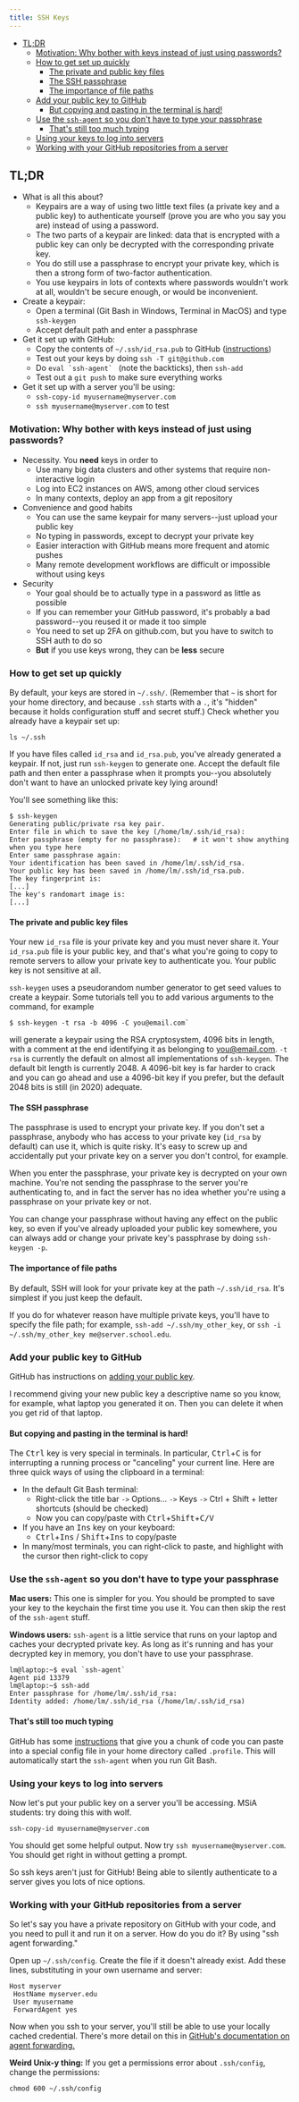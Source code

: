 ```yaml
---
title: SSH Keys
---
```



<!-- vim-markdown-toc GFM -->

* [TL;DR](#tldr)
    * [Motivation: Why bother with keys instead of just using passwords?](#motivation-why-bother-with-keys-instead-of-just-using-passwords)
    * [How to get set up quickly](#how-to-get-set-up-quickly)
        * [The private and public key files](#the-private-and-public-key-files)
        * [The SSH passphrase](#the-ssh-passphrase)
        * [The importance of file paths](#the-importance-of-file-paths)
    * [Add your public key to GitHub](#add-your-public-key-to-github)
        * [But copying and pasting in the terminal is hard!](#but-copying-and-pasting-in-the-terminal-is-hard)
    * [Use the `ssh-agent` so you don't have to type your passphrase](#use-the-ssh-agent-so-you-dont-have-to-type-your-passphrase)
        * [That's still too much typing](#thats-still-too-much-typing)
    * [Using your keys to log into servers](#using-your-keys-to-log-into-servers)
    * [Working with your GitHub repositories from a server](#working-with-your-github-repositories-from-a-server)

<!-- vim-markdown-toc -->

## TL;DR

- What is all this about?
    - Keypairs are a way of using two little text files (a private key and a public key) to authenticate yourself (prove you are who you say you are) instead of using a password.
    - The two parts of a keypair are linked: data that is encrypted with a public key can only be decrypted with the corresponding private key.
    - You do still use a passphrase to encrypt your private key, which is then a strong form of two-factor authentication.
    - You use keypairs in lots of contexts where passwords wouldn't work at all, wouldn't be secure enough, or would be inconvenient.
- Create a keypair:
    - Open a terminal (Git Bash in Windows, Terminal in MacOS) and type `ssh-keygen`
    - Accept default path and enter a passphrase
- Get it set up with GitHub:
    - Copy the contents of `~/.ssh/id_rsa.pub` to GitHub ([instructions](https://help.github.com/en/github/authenticating-to-github/adding-a-new-ssh-key-to-your-github-account))
    - Test out your keys by doing `ssh -T git@github.com`
    - Do ``eval `ssh-agent` `` (note the backticks), then `ssh-add`
    - Test out a `git push` to make sure everything works
- Get it set up with a server you'll be using:
    - `ssh-copy-id myusername@myserver.com`
    - `ssh myusername@myserver.com` to test

### Motivation: Why bother with keys instead of just using passwords?

- Necessity. You **need** keys in order to
	- Use many big data clusters and other systems that require non-interactive login
	- Log into EC2 instances on AWS, among other cloud services
	- In many contexts, deploy an app from a git repository
- Convenience and good habits
	- You can use the same keypair for many servers--just upload your public key
	- No typing in passwords, except to decrypt your private key
	- Easier interaction with GitHub means more frequent and atomic pushes
    - Many remote development workflows are difficult or impossible without using keys
- Security
	- Your goal should be to actually type in a password as little as possible
	- If you can remember your GitHub password, it's probably a bad password--you reused it or made it too simple
	- You need to set up 2FA on github.com, but you have to switch to SSH auth to do so
	- **But** if you use keys wrong, they can be **less** secure

### How to get set up quickly

By default, your keys are stored in `~/.ssh/`. (Remember that `~` is short for your home directory, and because `.ssh` starts with a `.`, it's "hidden" because it holds configuration stuff and secret stuff.) Check whether you already have a keypair set up:

```console
ls ~/.ssh
```

If you have files called `id_rsa` and `id_rsa.pub`, you've already generated a keypair. If not, just run `ssh-keygen` to generate one. Accept the default file path and then enter a passphrase when it prompts you--you absolutely don't want to have an unlocked private key lying around!

You'll see something like this:

```console
$ ssh-keygen
Generating public/private rsa key pair.
Enter file in which to save the key (/home/lm/.ssh/id_rsa):
Enter passphrase (empty for no passphrase):   # it won't show anything when you type here
Enter same passphrase again:
Your identification has been saved in /home/lm/.ssh/id_rsa.
Your public key has been saved in /home/lm/.ssh/id_rsa.pub.
The key fingerprint is:
[...]
The key's randomart image is:
[...]
```

#### The private and public key files

Your new `id_rsa` file is your private key and you must never share it. Your `id_rsa.pub` file is your public key, and that's what you're going to copy to remote servers to allow your private key to authenticate you. Your public key is not sensitive at all.

`ssh-keygen` uses a pseudorandom number generator to get seed values to create a keypair. Some tutorials tell you to add various arguments to the command, for example

```console
$ ssh-keygen -t rsa -b 4096 -C you@email.com`
```
will generate a keypair using the RSA cryptosystem, 4096 bits in length, with a comment at the end identifying it as belonging to you@email.com. `-t rsa` is currently the default on almost all implementations of `ssh-keygen`. The default bit length is currently 2048. A 4096-bit key is far harder to crack and you can go ahead and use a 4096-bit key if you prefer, but the default 2048 bits is still (in 2020) adequate.

#### The SSH passphrase

The passphrase is used to encrypt your private key. If you don't set a passphrase, anybody who has access to your private key (`id_rsa` by default) can use it, which is quite risky. It's easy to screw up and accidentally put your private key on a server you don't control, for example.

When you enter the passphrase, your private key is decrypted on your own machine. You're not sending the passphrase to the server you're authenticating to, and in fact the server has no idea whether you're using a passphrase on your private key or not.

You can change your passphrase without having any effect on the public key, so even if you've already uploaded your public key somewhere, you can always add or change your private key's passphrase by doing `ssh-keygen -p`.

#### The importance of file paths

By default, SSH will look for your private key at the path `~/.ssh/id_rsa`. It's simplest if you just keep the default.

If you do for whatever reason have multiple private keys, you'll have to specify the file path; for example, `ssh-add ~/.ssh/my_other_key`, or `ssh -i ~/.ssh/my_other_key me@server.school.edu`.

### Add your public key to GitHub

GitHub has instructions on [adding your public key](https://help.github.com/en/github/authenticating-to-github/adding-a-new-ssh-key-to-your-github-account).

I recommend giving your new public key a descriptive name so you know, for example, what laptop you generated it on. Then you can delete it when you get rid of that laptop.

#### But copying and pasting in the terminal is hard!

The <kbd>Ctrl</kbd> key is very special in terminals. In particular, <kbd>Ctrl</kbd>+<kbd>C</kbd> is for interrupting a running process or "canceling" your current line. Here are three quick ways of using the clipboard in a terminal:

- In the default Git Bash terminal:
    - Right-click the title bar `->` Options... `->` Keys `->` Ctrl + Shift + letter shortcuts (should be checked)
    - Now you can copy/paste with <kbd>Ctrl</kbd>+<kbd>Shift</kbd>+<kbd>C/V</Kbd>
- If you have an <kbd>Ins</kbd> key on your keyboard:
    - <kbd>Ctrl</kbd>+<kbd>Ins</kbd> / <kbd>Shift</kbd>+<kbd>Ins</kbd> to copy/paste
- In many/most terminals, you can right-click to paste, and highlight with the cursor then right-click to copy

### Use the `ssh-agent` so you don't have to type your passphrase

**Mac users:** This one is simpler for you. You should be prompted to save your key to the keychain the first time you use it. You can then skip the rest of the `ssh-agent` stuff.

**Windows users:** `ssh-agent` is a little service that runs on your laptop and caches your decrypted private key. As long as it's running and has your decrypted key in memory, you don't have to use your passphrase. 

```console
lm@laptop:~$ eval `ssh-agent`
Agent pid 13379
lm@laptop:~$ ssh-add
Enter passphrase for /home/lm/.ssh/id_rsa:
Identity added: /home/lm/.ssh/id_rsa (/home/lm/.ssh/id_rsa)
```

#### That's still too much typing

GitHub has some [instructions](https://help.github.com/en/github/authenticating-to-github/working-with-ssh-key-passphrases#auto-launching-ssh-agent-on-git-for-windows) that give you a chunk of code you can paste into a special config file in your home directory called `.profile`. This will automatically start the `ssh-agent` when you run Git Bash.

### Using your keys to log into servers

Now let's put your public key on a server you'll be accessing. MSiA students: try doing this with wolf.

```console
ssh-copy-id myusername@myserver.com
```

You should get some helpful output. Now try `ssh myusername@myserver.com`. You should get right in without getting a prompt.

So ssh keys aren't just for GitHub! Being able to silently authenticate to a server gives you lots of nice options.

### Working with your GitHub repositories from a server

So let's say you have a private repository on GitHub with your code, and you need to pull it and run it on a server. How do you do it? By using "ssh agent forwarding."

Open up `~/.ssh/config`. Create the file if it doesn't already exist. Add these lines, substituting in your own username and server:

```
Host myserver
 HostName myserver.edu
 User myusername
 ForwardAgent yes
```

Now when you ssh to your server, you'll still be able to use your locally cached credential. There's more detail on this in [GitHub's documentation on agent forwarding.](https://developer.github.com/v3/guides/using-ssh-agent-forwarding/)

**Weird Unix-y thing:** If you get a permissions error about `.ssh/config`, change the permissions:

```console
chmod 600 ~/.ssh/config
```

